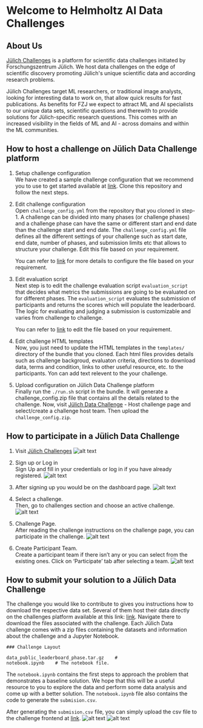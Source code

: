 # Welcome to Helmholtz AI Data Challenges

## About Us

[Jülich Challenges](https://data-challenges.fz-juelich.de/) is a platform for scientific data challenges initiated by Forschungszentrum Jülich. We host data challenges on the edge of scientific discovery promoting Jülich's unique scientific data and according research problems.

Jülich Challenges target ML researchers, or traditional image analysts, looking for interesting data to work on, that allow quick results for fast publications. As benefits for FZJ we expect to attract ML and AI specialists to our unique data sets, scientific questions and therewith to provide solutions for Jülich-specific research questions. This comes with an increased visibility in the fields of ML and AI - across domains and within the ML communities.

## How to host a challenge on Jülich Data Challenge platform
1. Setup challenge configuration <br />
    We have created a sample challenge configuration that we recommend you to use to get started available at [link](https://github.com/HelmholtzAI-FZJ/juelich_challenges-template-challenge). Clone this repository and follow the next steps.

2. Edit challenge configuration <br />
    Open `challenge_config.yml` from the repository that you cloned in step-1. A challenge can be divided into many phases (or challenge phases) and a challenge phase can have the same or different start and end date than the challenge start and end date. The `challenge_config.yml` file defines all the different settings of your challenge such as start date, end date, number of phases, and submission limits etc that allows to structure your challenge. Edit this file based on your requirement.

    You can refer to [link](https://evalai.readthedocs.io/en/latest/configuration.html) for more details to configure the file based on your requirement.

3. Edit evaluation script <br />
    Next step is to edit the challenge evaluation script `evaluation_script` that decides what metrics the submissions are going to be evaluated on for different phases. The `evaluation_script` evaluates the submission of participants and returns the scores which will populate the leaderboard. The logic for evaluating and judging a submission is customizable and varies from challenge to challenge. 

    You can refer to [link](https://evalai.readthedocs.io/en/latest/evaluation_scripts.html) to edit the file based on your requirement.

4. Edit challenge HTML templates <br />
    Now, you just need to update the HTML templates in the `templates/` directory of the bundle that you cloned. Each html files provides details such as challenge backgroud, evaluaton criteria, directions to download data, terms and condition, links to other useful resource, etc. to the participants. Yon can add text relevent to the your challenge. 

5. Upload configuration on Jülich Data Challenge platform <br />
    Finally run the `./run.sh` script in the bundle. It will generate a challenge_config.zip file that contains all the details related to the challenge. Now, visit [Jülich Data Challenge](https://data-challenges.fz-juelich.de/) - Host challenge page and select/create a challenge host team. Then upload the `challenge_config.zip`.

## How to participate in a Jülich Data Challenge
1. Visit [Jülich Challenges](https://data-challenges.fz-juelich.de/)
![alt text](images/6a.png)

2. Sign up or Log in <br />
Sign Up and fill in your credentials or log in if you have already registered.
![alt text](images/5a.png)

3. After signing up you would be on the dashboard page. 
![alt text](images/4a.png)

4. Select a challenge. <br />
Then, go to challenges section and choose an active challenge.
![alt text](images/3a.png)

5. Challenge Page. <br />
After reading the challenge instructions on the challenge page, you can participate in the challenge.
![alt text](images/2a.png)

6. Create Participant Team. <br />
Create a participant team if there isn’t any or you can select from the existing ones. Click on ‘Participate’ tab after selecting a team.
![alt text](images/1a.png)



## How to submit your solution to a Jülich Data Challenge
The challenge you would like to contribute to gives you instructions how to download the respective data set. Several of them host their data directly on the challenges platform available at this link: [link](https://storage.data-challenges.fz-juelich.de/). Navigate there to download the files associated with the challenge. Each Jülich Data challenge comes with a zip files containing the datasets and information about the challenge and a Jupyter Notebook.

    ### Challenge Layout

    data_public_leaderboard_phase.tar.gz    #
    notebook.ipynb    # The notebook file.

The `notebook.ipynb` contains the first steps to approach the problem that demonstrates a baseline solution. We hope that this will be a useful resource to you to explore the data and perform some data analysis and come up with a better solution. The `notebook.ipynb` file also contains the code to generate the `submision.csv`.

After generating the `submision.csv` file, you can simply upload the csv file to the challenge frontend at [link](https://data-challenges.fz-juelich.de/). 
![alt text](images/2b.png)
![alt text](images/1b.png)
